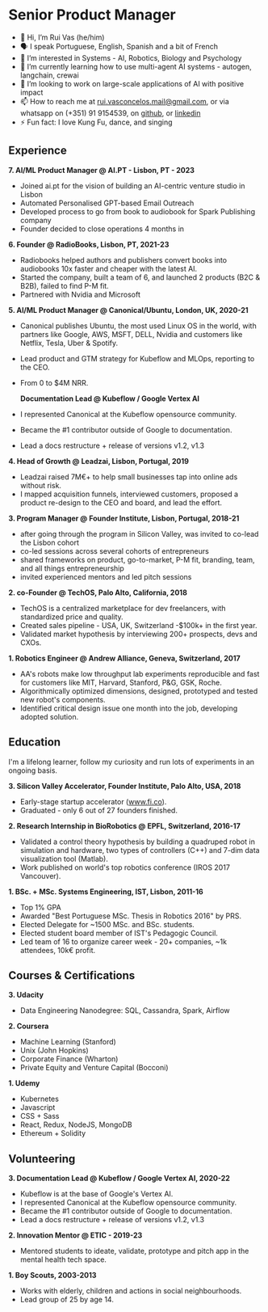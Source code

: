 
# Senior Product Manager

- 👋 Hi, I’m Rui Vas (he/him)
- 🗣️ I speak Portuguese, English, Spanish and a bit of French
- 👀 I’m interested in Systems - AI, Robotics, Biology and Psychology
- 🌱 I’m currently learning how to use multi-agent AI systems - autogen, langchain, crewai
- 🚀 I’m looking to work on large-scale applications of AI with positive impact
- 📫 How to reach me at rui.vasconcelos.mail@gmail.com, or via whatsapp on (+351) 91 9154539, on [github](https://github.com/rui-vas-tech), or [linkedin](https://linkedin.com/in/rui-vas)
- ⚡ Fun fact: I love Kung Fu, dance, and singing

## Experience

**7. AI/ML Product Manager @ AI.PT - Lisbon, PT - 2023**
- Joined ai.pt for the vision of building an AI-centric venture studio in Lisbon
- Automated Personalised GPT-based Email
Outreach
- Developed process to go from book to audiobook
for Spark Publishing company
- Founder decided to close operations 4 months in

**6. Founder @ RadioBooks, Lisbon, PT, 2021-23**
- Radiobooks helped authors and publishers convert
books into audiobooks 10x faster and cheaper with
the latest AI.
- Started the company, built a team of 6, and
launched 2 products (B2C & B2B), failed to find P-M fit.
- Partnered with Nvidia and Microsoft

**5. AI/ML Product Manager @ Canonical/Ubuntu, London, UK, 2020-21**
- Canonical publishes Ubuntu, the most used Linux
OS in the world, with partners like Google, AWS, MSFT,
DELL, Nvidia and customers like Netflix, Tesla, Uber &
Spotify.
- Lead product and GTM strategy for Kubeflow and
MLOps, reporting to the CEO.
- From 0 to $4M NRR.

	**Documentation Lead @ Kubeflow / Google Vertex AI**

- I represented Canonical at the Kubeflow opensource community.
- Became the #1 contributor outside of Google to documentation.
- Lead a docs restructure + release of versions v1.2, v1.3

**4. Head of Growth @ Leadzai, Lisbon, Portugal, 2019**
- Leadzai raised 7M€+ to help small businesses tap into online ads without risk. 
- I mapped acquisition funnels, interviewed customers, proposed a product re-design to the CEO and board, and lead the effort.

**3. Program Manager @ Founder Institute, Lisbon, Portugal, 2018-21**
- after going through the program in Silicon Valley,
was invited to co-lead the Lisbon cohort
- co-led sessions across several cohorts of
entrepreneurs
- shared frameworks on product, go-to-market, P-M
fit, branding, team, and all things entrepreneurship
- invited experienced mentors and led pitch sessions

**2. co-Founder @ TechOS, Palo Alto, California, 2018**
- TechOS is a centralized marketplace for dev
freelancers, with standardized price and quality.
- Created sales pipeline - USA, UK, Switzerland -$100k+
in the first year.
- Validated market hypothesis by interviewing 200+
prospects, devs and CXOs.

**1. Robotics Engineer @ Andrew Alliance, Geneva, Switzerland, 2017**
- AA's robots make low throughput lab experiments
reproducible and fast for customers like MIT, Harvard,
Stanford, P&G, GSK, Roche.
- Algorithmically optimized dimensions, designed,
prototyped and tested new robot's components.
- Identified critical design issue one month into the
job, developing adopted solution.


## Education
I'm a lifelong learner, follow my curiosity 
and run lots of experiments in an ongoing basis.

**3. Silicon Valley Accelerator, Founder Institute, Palo Alto, USA, 2018**
- Early-stage startup accelerator (www.fi.co).
- Graduated - only 6 out of 27 founders finished.

**2. Research Internship in BioRobotics @ EPFL, Switzerland, 2016-17**
- Validated a control theory hypothesis by building a
quadruped robot in simulation and hardware, two
types of controllers (C++) and 7-dim data
visualization tool (Matlab).
- Work published on world's top robotics conference
(IROS 2017 Vancouver).

**1. BSc. + MSc. Systems Engineering, IST, Lisbon, 2011-16**
- Top 1% GPA
- Awarded "Best Portuguese MSc. Thesis in Robotics
2016" by PRS.
- Elected Delegate for ~1500 MSc. and BSc. students.
- Elected student board member of IST's Pedagogic
Council.
- Led team of 16 to organize career week - 20+
companies, ~1k attendees, 10k€ profit.


## Courses & Certifications
**3. Udacity**
- Data Engineering Nanodegree: SQL, Cassandra, Spark, Airflow

**2. Coursera**
- Machine Learning (Stanford)
- Unix (John Hopkins)
- Corporate Finance (Wharton)
- Private Equity and Venture Capital (Bocconi)

**1. Udemy**
- Kubernetes
- Javascript
- CSS + Sass
- React, Redux, NodeJS, MongoDB
- Ethereum + Solidity

## Volunteering

**3. Documentation Lead @ Kubeflow / Google Vertex AI, 2020-22**
- Kubeflow is at the base of Google's Vertex AI.
- I represented Canonical at the Kubeflow opensource community.
- Became the #1 contributor outside of Google to
documentation.
- Lead a docs restructure + release of versions v1.2,
v1.3

**2. Innovation Mentor @ ETIC - 2019-23**
- Mentored students to ideate, validate, prototype and
pitch app in the mental health tech space.

**1. Boy Scouts, 2003-2013**
- Works with elderly, children and actions in social
neighbourhoods.
- Lead group of 25 by age 14.
